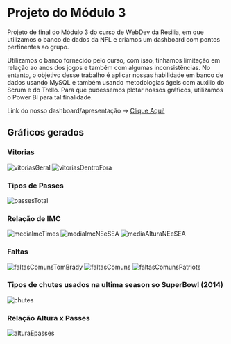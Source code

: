 # Projeto do Módulo 3
Projeto de final do Módulo 3 do curso de WebDev da Resilia, 
em que utilizamos o banco de dados da NFL e criamos um dashboard 
com pontos pertinentes ao grupo.

Utilizamos o banco fornecido pelo curso, com isso, 
tinhamos limitação em relação ao anos dos jogos e também com 
algumas inconsistências. 
No entanto, o objetivo desse trabalho é aplicar nossas habilidade
em banco de dados usando MySQL e também usando metodologias
ágeis com auxilio do Scrum e do Trello. Para que pudessemos
plotar nossos gráficos, utilizamos o Power BI para tal finalidade.

Link do nosso dashboard/apresentação -> <a href="">Clique Aqui!</a>

## Gráficos gerados

### Vitorias
![vitoriasGeral](https://raw.githubusercontent.com/yagormorares/projetoModulo3/master/graphs/vitoriasTimes.PNG)
![vitoriasDentroFora](https://raw.githubusercontent.com/yagormorares/projetoModulo3/master/graphs/vitoriasDentroEFora.PNG)

### Tipos de Passes
![passesTotal](https://user-images.githubusercontent.com/93831063/153639082-0b679e3d-9cb1-4e23-9001-5827c1e39b85.PNG)

### Relação de IMC
![mediaImcTimes](https://user-images.githubusercontent.com/93831063/153639293-7aba9334-d185-41ff-b0fd-d952b5d9590a.png)
![mediaImcNEeSEA](https://user-images.githubusercontent.com/93831063/153639326-7bf38d12-ed54-49df-9671-7d5c498263af.png)
![mediaAlturaNEeSEA](https://user-images.githubusercontent.com/93831063/153639342-e6fcf328-9c6a-48bc-a83e-d300d88e0b8c.png)

### Faltas
![faltasComunsTomBrady](https://user-images.githubusercontent.com/93831063/153639519-f71dd4b5-1303-468f-930d-311d433a6f4d.png)
![faltasComuns](https://user-images.githubusercontent.com/93831063/153639537-446c0e2d-a743-4805-8666-8b40bc6274dd.png)
![faltasComunsPatriots](https://user-images.githubusercontent.com/93831063/153639551-dfda1777-da0c-4d19-9f73-c849aed703fc.png)

### Tipos de chutes usados na ultima season so SuperBowl (2014)
![chutes](https://user-images.githubusercontent.com/93831063/153639637-700e2ebe-43c5-4a8d-b899-90f88c6cf093.PNG)

### Relação Altura x Passes
![alturaEpasses](https://user-images.githubusercontent.com/93831063/153639656-413fd6c6-e3d6-4fe8-b720-034e5488172c.PNG)
